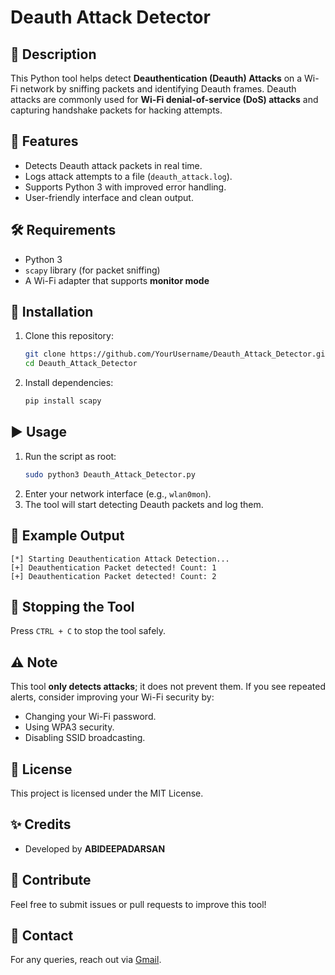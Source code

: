 # Deauth Attack Detector

## 📌 Description
This Python tool helps detect **Deauthentication (Deauth) Attacks** on a Wi-Fi network by sniffing packets and identifying Deauth frames. Deauth attacks are commonly used for **Wi-Fi denial-of-service (DoS) attacks** and capturing handshake packets for hacking attempts.

## 🚀 Features
- Detects Deauth attack packets in real time.
- Logs attack attempts to a file (`deauth_attack.log`).
- Supports Python 3 with improved error handling.
- User-friendly interface and clean output.

## 🛠 Requirements
- Python 3
- `scapy` library (for packet sniffing)
- A Wi-Fi adapter that supports **monitor mode**

## 🔧 Installation
1. Clone this repository:
   ```bash
   git clone https://github.com/YourUsername/Deauth_Attack_Detector.git
   cd Deauth_Attack_Detector
   ```
2. Install dependencies:
   ```bash
   pip install scapy
   ```

## ▶️ Usage
1. Run the script as root:
   ```bash
   sudo python3 Deauth_Attack_Detector.py
   ```
2. Enter your network interface (e.g., `wlan0mon`).
3. The tool will start detecting Deauth packets and log them.

## 📝 Example Output
```
[*] Starting Deauthentication Attack Detection...
[+] Deauthentication Packet detected! Count: 1
[+] Deauthentication Packet detected! Count: 2
```

## 🛑 Stopping the Tool
Press `CTRL + C` to stop the tool safely.

## ⚠️ Note
This tool **only detects attacks**; it does not prevent them. If you see repeated alerts, consider improving your Wi-Fi security by:
- Changing your Wi-Fi password.
- Using WPA3 security.
- Disabling SSID broadcasting.

## 📜 License
This project is licensed under the MIT License.

## ✨ Credits
- Developed by **ABIDEEPADARSAN**

## 🌟 Contribute
Feel free to submit issues or pull requests to improve this tool!

## 🔗 Contact
For any queries, reach out via [Gmail](abithor221@gmail.com).


